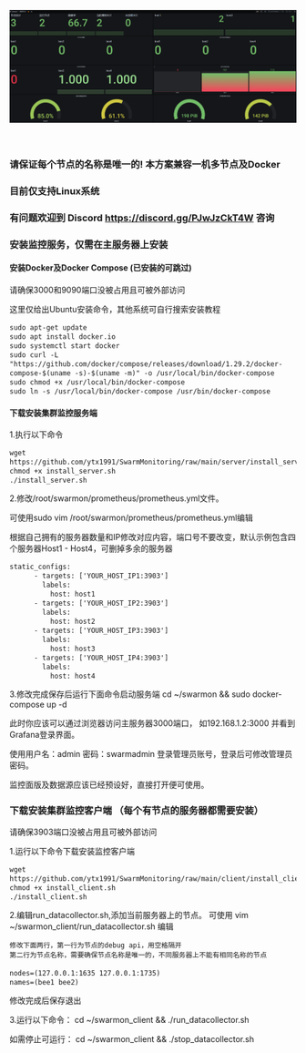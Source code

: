 ![效果](screenshot.png)
<br><br><br>
### 请保证每个节点的名称是唯一的! 本方案兼容一机多节点及Docker<br>
### 目前仅支持Linux系统<br>
### 有问题欢迎到 Discord https://discord.gg/PJwJzCkT4W 咨询

### 安装监控服务，仅需在主服务器上安装

#### 安装Docker及Docker Compose (已安装的可跳过)
请确保3000和9090端口没被占用且可被外部访问

这里仅给出Ubuntu安装命令，其他系统可自行搜索安装教程
```
sudo apt-get update
sudo apt install docker.io
sudo systemctl start docker
sudo curl -L "https://github.com/docker/compose/releases/download/1.29.2/docker-compose-$(uname -s)-$(uname -m)" -o /usr/local/bin/docker-compose
sudo chmod +x /usr/local/bin/docker-compose
sudo ln -s /usr/local/bin/docker-compose /usr/bin/docker-compose
```

#### 下载安装集群监控服务端
1.执行以下命令
```
wget https://github.com/ytx1991/SwarmMonitoring/raw/main/server/install_server.sh
chmod +x install_server.sh
./install_server.sh
```

2.修改/root/swarmon/prometheus/prometheus.yml文件。

可使用sudo vim /root/swarmon/prometheus/prometheus.yml编辑

根据自己拥有的服务器数量和IP修改对应内容，端口号不要改变，默认示例包含四个服务器Host1 - Host4，可删掉多余的服务器
```
static_configs:
      - targets: ['YOUR_HOST_IP1:3903']
        labels:
          host: host1
      - targets: ['YOUR_HOST_IP2:3903']
        labels:
          host: host2
      - targets: ['YOUR_HOST_IP3:3903']
        labels:
          host: host3
      - targets: ['YOUR_HOST_IP4:3903']
        labels:
          host: host4
```
3.修改完成保存后运行下面命令启动服务端
cd ~/swarmon && sudo docker-compose up -d

此时你应该可以通过浏览器访问主服务器3000端口， 如192.168.1.2:3000 并看到Grafana登录界面。

使用用户名：admin 密码：swarmadmin 登录管理员账号，登录后可修改管理员密码。

监控面版及数据源应该已经预设好，直接打开便可使用。

### 下载安装集群监控客户端 （每个有节点的服务器都需要安装）

请确保3903端口没被占用且可被外部访问

1.运行以下命令下载安装监控客户端
```
wget https://github.com/ytx1991/SwarmMonitoring/raw/main/client/install_client.sh
chmod +x install_client.sh
./install_client.sh
```

2.编辑run_datacollector.sh,添加当前服务器上的节点。
可使用 vim ~/swarmon_client/run_datacollector.sh 编辑

```
修改下面两行，第一行为节点的debug api，用空格隔开
第二行为节点名称，需要确保节点名称是唯一的，不同服务器上不能有相同名称的节点

nodes=(127.0.0.1:1635 127.0.0.1:1735)
names=(bee1 bee2)
```
修改完成后保存退出

3.运行以下命令：
cd ~/swarmon_client && ./run_datacollector.sh

如需停止可运行：
cd ~/swarmon_client && ./stop_datacollector.sh











